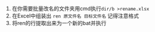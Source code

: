 1. 在你需要批量改名的文件夹用cmd执行`dir/b >rename.xlsx`
2. 在Excel中组装出 `ren 原文件名 目标文件名` 记得注意格式
3. 将ren的行提取出来为一个新的bat并执行
